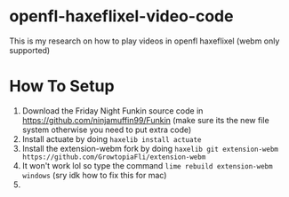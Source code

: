 # openfl-haxeflixel-video-code
This is my research on how to play videos in openfl haxeflixel (webm only supported)
# How To Setup
1. Download the Friday Night Funkin source code in https://github.com/ninjamuffin99/Funkin (make sure its the new file system otherwise you need to put extra code)
2. Install actuate by doing `haxelib install actuate`
3. Install the extension-webm fork by doing `haxelib git extension-webm https://github.com/GrowtopiaFli/extension-webm`
4. It won't work lol so type the command `lime rebuild extension-webm windows`
(sry idk how to fix this for mac)
5. 
